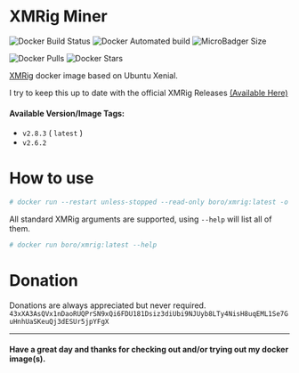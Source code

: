 # XMRig Miner

![Docker Build Status](https://img.shields.io/docker/build/boro/xmrig.svg) ![Docker Automated build](https://img.shields.io/docker/automated/boro/xmrig.svg) ![MicroBadger Size](https://img.shields.io/microbadger/image-size/boro/xmrig/latest.svg)

![Docker Pulls](https://img.shields.io/docker/pulls/boro/xmrig.svg) ![Docker Stars](https://img.shields.io/docker/stars/boro/xmrig.svg)

[XMRig](https://github.com/xmrig/xmrig) docker image based on Ubuntu Xenial.

I try to keep this up to date with the official XMRig Releases [(Available Here)](https://github.com/xmrig/xmrig/releases)

#### Available Version/Image Tags:
- `v2.8.3` ( `latest` )
- `v2.6.2`

# How to use
```bash
# docker run --restart unless-stopped --read-only boro/xmrig:latest -o POOL01 -u WALLET -p PASSWORD
```

All standard XMRig arguments are supported, using `--help` will list all of them.
```bash
# docker run boro/xmrig:latest --help
```

# Donation
Donations are always appreciated but never required.
`43xXA3AsQVx1nDaoRUQPrSN9xQi6FDU181Dsiz3diUbi9NJUyb8LTy4NisH8uqEML1Se7GuHnhUaSKeuQj3dESUr5jpYFgX`

---

#### Have a great day and thanks for checking out and/or trying out my docker image(s).
